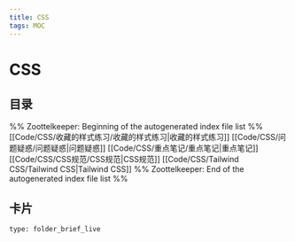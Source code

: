 ```yaml
---
title: CSS
tags: MOC
---
```

# CSS

## 目录



%% Zoottelkeeper: Beginning of the autogenerated index file list  %%
 [[Code/CSS/收藏的样式练习/收藏的样式练习|收藏的样式练习]]
 [[Code/CSS/问题疑惑/问题疑惑|问题疑惑]]
 [[Code/CSS/重点笔记/重点笔记|重点笔记]]
 [[Code/CSS/CSS规范/CSS规范|CSS规范]]
 [[Code/CSS/Tailwind CSS/Tailwind CSS|Tailwind CSS]]
%% Zoottelkeeper: End of the autogenerated index file list  %%












## 卡片

```ccard
type: folder_brief_live
```



















